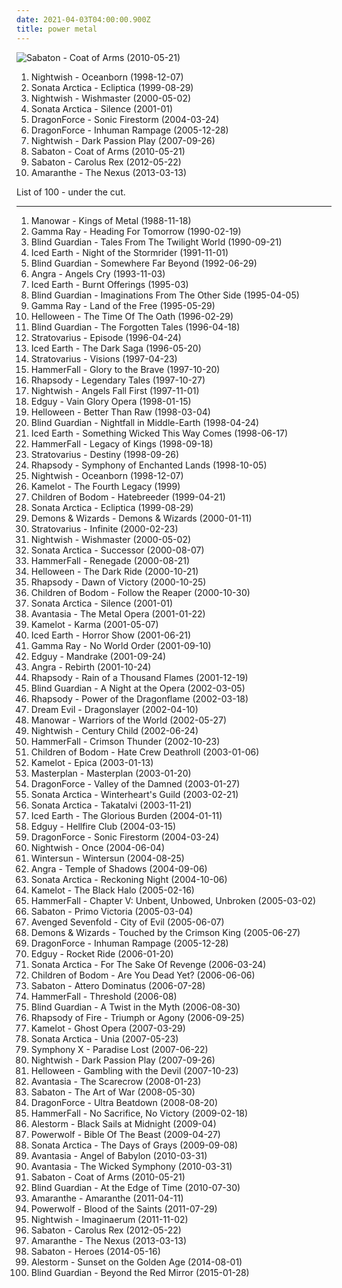 ```yaml
---
date: 2021-04-03T04:00:00.900Z
title: power metal
---
```

![Sabaton - Coat of Arms (2010-05-21)](https://img.discogs.com/7-kMUmFdSyBS3gp0q5PgjHxrukA=/fit-in/310x300/filters:strip_icc():format(jpeg):mode_rgb():quality(90)/discogs-images/R-6408030-1418487180-9766.jpeg.jpg "Sabaton - Coat of Arms (2010-05-21)")
<ol class="albums">
<li data-cover="http://coverartarchive.org/release/d535c793-73d7-359b-aeee-02b1f6d8ce8c/8141601849-500.jpg" data-tags="symphonic metal" role="button">Nightwish - Oceanborn (1998-12-07)</li>
<li data-cover="https://img.discogs.com/CaR0hAGxYwdPJprJhqkSijrOI4M=/fit-in/600x600/filters:strip_icc():format(jpeg):mode_rgb():quality(90)/discogs-images/R-9148979-1475657931-8185.jpeg.jpg" data-tags="power metal" role="button">Sonata Arctica - Ecliptica (1999-08-29)</li>
<li data-cover="https://img.discogs.com/bXk7E9h7DDb3vphd0BUBFNRGC24=/fit-in/600x521/filters:strip_icc():format(jpeg):mode_rgb():quality(90)/discogs-images/R-7707906-1447158443-9571.jpeg.jpg" data-tags="symphonic metal" role="button">Nightwish - Wishmaster (2000-05-02)</li>
<li data-cover="https://img.discogs.com/NE8MbLeSqyI38QRActTLCnKZhgY=/fit-in/600x540/filters:strip_icc():format(jpeg):mode_rgb():quality(90)/discogs-images/R-4196283-1358239561-7690.jpeg.jpg" data-tags="power metal" role="button">Sonata Arctica - Silence (2001-01)</li>
<li data-cover="http://coverartarchive.org/release/9f34075b-ed8f-4582-bc65-29c8cd0dd662/13245906998-500.jpg" data-tags="power metal" role="button">DragonForce - Sonic Firestorm (2004-03-24)</li>
<li data-cover="http://coverartarchive.org/release/0c651f89-8875-411a-b9cf-176d3056d79d/4621307167-500.jpg" data-tags="power metal" role="button">DragonForce - Inhuman Rampage (2005-12-28)</li>
<li data-cover="http://coverartarchive.org/release/b3f9e375-2225-478b-b66f-2b100bedd56e/16333876658-500.jpg" data-tags="symphonic metal" role="button">Nightwish - Dark Passion Play (2007-09-26)</li>
<li data-cover="https://img.discogs.com/7-kMUmFdSyBS3gp0q5PgjHxrukA=/fit-in/310x300/filters:strip_icc():format(jpeg):mode_rgb():quality(90)/discogs-images/R-6408030-1418487180-9766.jpeg.jpg" data-tags="power metal" role="button">Sabaton - Coat of Arms (2010-05-21)</li>
<li data-cover="http://coverartarchive.org/release/714ae6d3-196b-4c92-9825-797ddbb104af/12224155771-500.jpg" data-tags="power metal" role="button">Sabaton - Carolus Rex (2012-05-22)</li>
<li data-cover="http://coverartarchive.org/release/8b61a363-32eb-4ee3-8d6b-e7b87d17457a/10071317904-500.jpg" data-tags="2013, power metal" role="button">Amaranthe - The Nexus (2013-03-13)</li>
</ol>
List of 100 - under the cut.
<!-- more -->

_________________

<ol class="albums">
<li data-cover="https://img.discogs.com/EdSZbcoz4dxDT6m3xqQQA2bXWmk=/fit-in/600x529/filters:strip_icc():format(jpeg):mode_rgb():quality(90)/discogs-images/R-1075050-1483092089-2650.jpeg.jpg" data-tags="heavy metal" role="button">
Manowar - Kings of Metal (1988-11-18)
</li>
<li data-cover="https://img.discogs.com/H7tCONZEF37aU5bk4T2kIMTNnbE=/fit-in/600x592/filters:strip_icc():format(jpeg):mode_rgb():quality(90)/discogs-images/R-11096505-1509797188-8988.jpeg.jpg" data-tags="power metal" role="button">
Gamma Ray - Heading For Tomorrow (1990-02-19)
</li>
<li data-cover="http://coverartarchive.org/release/ae908c04-9df5-4f10-8036-95c6733e2aa5/1280872808-500.jpg" data-tags="power metal" role="button">
Blind Guardian - Tales From The Twilight World (1990-09-21)
</li>
<li data-cover="http://coverartarchive.org/release/c31686ee-fa0c-3768-9339-09e913147253/1282237285-500.jpg" data-tags="power metal, heavy metal, thrash metal" role="button">
Iced Earth - Night of the Stormrider (1991-11-01)
</li>
<li data-cover="http://coverartarchive.org/release/99ea0a72-1d34-4172-95d9-36c8f305ab12/27527815932-500.jpg" data-tags="power metal" role="button">
Blind Guardian - Somewhere Far Beyond (1992-06-29)
</li>
<li data-cover="http://coverartarchive.org/release/050e7238-9751-4521-91b6-89c672eac590/6734728782-500.jpg" data-tags="power metal" role="button">
Angra - Angels Cry (1993-11-03)
</li>
<li data-cover="http://coverartarchive.org/release/8ed7f38a-8560-3b38-9929-e16a068ec713/7490434909-500.jpg" data-tags="power metal, heavy metal" role="button">
Iced Earth - Burnt Offerings (1995-03)
</li>
<li data-cover="http://coverartarchive.org/release/de0d36bc-fce4-4e93-afd1-08f9ebbdd775/6867304773-500.jpg" data-tags="power metal" role="button">
Blind Guardian - Imaginations From The Other Side (1995-04-05)
</li>
<li data-cover="http://coverartarchive.org/release/b77474b9-d4a5-4e54-9376-376be8f91e37/10070900174-500.jpg" data-tags="power metal" role="button">
Gamma Ray - Land of the Free (1995-05-29)
</li>
<li data-cover="https://img.discogs.com/vQbEuB4urUZuxa6grI0mq1nQNs8=/fit-in/249x250/filters:strip_icc():format(jpeg):mode_rgb():quality(90)/discogs-images/R-2748819-1300559755.jpeg.jpg" data-tags="power metal" role="button">
Helloween - The Time Of The Oath (1996-02-29)
</li>
<li data-cover="http://coverartarchive.org/release/e4a4e75b-18cf-3da8-92e8-6dc0be5a9918/7844681438-500.jpg" data-tags="power metal" role="button">
Blind Guardian - The Forgotten Tales (1996-04-18)
</li>
<li data-cover="https://img.discogs.com/RZxk4Mg5bJrQ2rkerRu2buGvPGs=/fit-in/500x452/filters:strip_icc():format(jpeg):mode_rgb():quality(90)/discogs-images/R-3335168-1326266974.jpeg.jpg" data-tags="power metal" role="button">
Stratovarius - Episode (1996-04-24)
</li>
<li data-cover="https://img.discogs.com/WeOpxeolCLMCOCFdIDxAM5TCnOk=/fit-in/600x516/filters:strip_icc():format(jpeg):mode_rgb():quality(90)/discogs-images/R-6092807-1446529825-4734.jpeg.jpg" data-tags="power metal" role="button">
Iced Earth - The Dark Saga (1996-05-20)
</li>
<li data-cover="https://img.discogs.com/9lJr_62oQ2YQN3J80Lq1L1Qitas=/fit-in/600x595/filters:strip_icc():format(jpeg):mode_rgb():quality(90)/discogs-images/R-5624976-1398299800-1407.jpeg.jpg" data-tags="power metal" role="button">
Stratovarius - Visions (1997-04-23)
</li>
<li data-cover="https://img.discogs.com/zgQnPXdX_1IGwYpZaGUJ-15VAUw=/fit-in/600x600/filters:strip_icc():format(jpeg):mode_rgb():quality(90)/discogs-images/R-6296588-1585598536-4340.jpeg.jpg" data-tags="power metal" role="button">
HammerFall - Glory to the Brave (1997-10-20)
</li>
<li data-cover="http://coverartarchive.org/release/b038ec56-cf0e-48fd-90fd-123144995d17/1290590793-500.jpg" data-tags="power metal, symphonic metal" role="button">
Rhapsody - Legendary Tales (1997-10-27)
</li>
<li data-cover="http://coverartarchive.org/release/2756c819-b6d7-3052-9ff8-8c05e65eb5df/8141541570-500.jpg" data-tags="symphonic metal" role="button">
Nightwish - Angels Fall First (1997-11-01)
</li>
<li data-cover="https://img.discogs.com/fQnwI0aU_V5W90p504QELel7gsQ=/fit-in/600x589/filters:strip_icc():format(jpeg):mode_rgb():quality(90)/discogs-images/R-614448-1328826638.jpeg.jpg" data-tags="power metal" role="button">
Edguy - Vain Glory Opera (1998-01-15)
</li>
<li data-cover="https://img.discogs.com/67KhfobdL38psLKIIgP-HYS-fcI=/fit-in/600x524/filters:strip_icc():format(jpeg):mode_rgb():quality(90)/discogs-images/R-2417358-1482019010-1004.jpeg.jpg" data-tags="power metal" role="button">
Helloween - Better Than Raw (1998-03-04)
</li>
<li data-cover="http://coverartarchive.org/release/79a304b8-b5bc-4a61-82ac-6865cc67ee22/5453504019-500.jpg" data-tags="power metal" role="button">
Blind Guardian - Nightfall in Middle-Earth (1998-04-24)
</li>
<li data-cover="http://coverartarchive.org/release/a5c27001-6dba-31a8-9f71-d50d89b0348b/7450806557-500.jpg" data-tags="power metal, heavy metal" role="button">
Iced Earth - Something Wicked This Way Comes (1998-06-17)
</li>
<li data-cover="http://coverartarchive.org/release/f49c361e-fbac-4aac-b11d-a79dc7a8be73/1282074689-500.jpg" data-tags="power metal" role="button">
HammerFall - Legacy of Kings (1998-09-18)
</li>
<li data-cover="http://coverartarchive.org/release/3186a249-7d7a-495b-95c3-901877ed72c8/2137862723-500.jpg" data-tags="power metal" role="button">
Stratovarius - Destiny (1998-09-26)
</li>
<li data-cover="http://coverartarchive.org/release/2ca0fbda-903c-4b64-a37b-8b69d179b227/2498043559-500.jpg" data-tags="power metal, symphonic metal" role="button">
Rhapsody - Symphony of Enchanted Lands (1998-10-05)
</li>
<li data-cover="http://coverartarchive.org/release/d535c793-73d7-359b-aeee-02b1f6d8ce8c/8141601849-500.jpg" data-tags="symphonic metal" role="button">
Nightwish - Oceanborn (1998-12-07)
</li>
<li data-cover="https://img.discogs.com/gSg58eDMiqGerChL-r4SeRDPI9U=/fit-in/600x600/filters:strip_icc():format(jpeg):mode_rgb():quality(90)/discogs-images/R-12359483-1533657074-1211.jpeg.jpg" data-tags="power metal" role="button">
Kamelot - The Fourth Legacy (1999)
</li>
<li data-cover="http://coverartarchive.org/release/704614f7-83f8-498a-b9ff-6ddec53300bf/4264295325-500.jpg" data-tags="melodic death metal" role="button">
Children of Bodom - Hatebreeder (1999-04-21)
</li>
<li data-cover="https://img.discogs.com/CaR0hAGxYwdPJprJhqkSijrOI4M=/fit-in/600x600/filters:strip_icc():format(jpeg):mode_rgb():quality(90)/discogs-images/R-9148979-1475657931-8185.jpeg.jpg" data-tags="power metal" role="button">
Sonata Arctica - Ecliptica (1999-08-29)
</li>
<li data-cover="https://img.discogs.com/DUuhcvDX-7L4TO6vwxhwHY79VtQ=/fit-in/600x596/filters:strip_icc():format(jpeg):mode_rgb():quality(90)/discogs-images/R-14373443-1573229582-5890.jpeg.jpg" data-tags="power metal" role="button">
Demons & Wizards - Demons & Wizards (2000-01-11)
</li>
<li data-cover="http://coverartarchive.org/release/82550065-2f56-4a1c-8b2a-c0362d499c05/1121197212-500.jpg" data-tags="power metal" role="button">
Stratovarius - Infinite (2000-02-23)
</li>
<li data-cover="https://img.discogs.com/bXk7E9h7DDb3vphd0BUBFNRGC24=/fit-in/600x521/filters:strip_icc():format(jpeg):mode_rgb():quality(90)/discogs-images/R-7707906-1447158443-9571.jpeg.jpg" data-tags="symphonic metal" role="button">
Nightwish - Wishmaster (2000-05-02)
</li>
<li data-cover="http://coverartarchive.org/release/494fd0f7-5cb4-4e69-a1ad-f6df305e0ff6/8691948897-500.jpg" data-tags="power metal" role="button">
Sonata Arctica - Successor (2000-08-07)
</li>
<li data-cover="https://img.discogs.com/zgQnPXdX_1IGwYpZaGUJ-15VAUw=/fit-in/600x600/filters:strip_icc():format(jpeg):mode_rgb():quality(90)/discogs-images/R-6296588-1585598536-4340.jpeg.jpg" data-tags="power metal" role="button">
HammerFall - Renegade (2000-08-21)
</li>
<li data-cover="http://coverartarchive.org/release/351e5578-2bdd-452e-b4ba-b2d13518eeb1/6834755855-500.jpg" data-tags="power metal" role="button">
Helloween - The Dark Ride (2000-10-21)
</li>
<li data-cover="http://coverartarchive.org/release/bea18014-d2f3-3443-bb02-8d8184321775/7270873048-500.jpg" data-tags="power metal, symphonic metal" role="button">
Rhapsody - Dawn of Victory (2000-10-25)
</li>
<li data-cover="https://img.discogs.com/Iuh_3hhVbLW2FRcA4SxICKl_OzA=/fit-in/600x600/filters:strip_icc():format(jpeg):mode_rgb():quality(90)/discogs-images/R-2962012-1310060734.jpeg.jpg" data-tags="melodic death metal" role="button">
Children of Bodom - Follow the Reaper (2000-10-30)
</li>
<li data-cover="https://img.discogs.com/NE8MbLeSqyI38QRActTLCnKZhgY=/fit-in/600x540/filters:strip_icc():format(jpeg):mode_rgb():quality(90)/discogs-images/R-4196283-1358239561-7690.jpeg.jpg" data-tags="power metal" role="button">
Sonata Arctica - Silence (2001-01)
</li>
<li data-cover="http://coverartarchive.org/release/1e787755-4982-49f6-8e35-cbb7656c1116/17513910022-500.jpg" data-tags="power metal, symphonic metal" role="button">
Avantasia - The Metal Opera (2001-01-22)
</li>
<li data-cover="http://coverartarchive.org/release/dcaa1f02-3bad-4337-be7e-c769fd9df9e7/1287074936-500.jpg" data-tags="power metal" role="button">
Kamelot - Karma (2001-05-07)
</li>
<li data-cover="https://img.discogs.com/WeOpxeolCLMCOCFdIDxAM5TCnOk=/fit-in/600x516/filters:strip_icc():format(jpeg):mode_rgb():quality(90)/discogs-images/R-6092807-1446529825-4734.jpeg.jpg" data-tags="power metal" role="button">
Iced Earth - Horror Show (2001-06-21)
</li>
<li data-cover="http://coverartarchive.org/release/0ae31164-0811-48b4-85a3-5763dcf8493c/25711256662-500.jpg" data-tags="power metal" role="button">
Gamma Ray - No World Order (2001-09-10)
</li>
<li data-cover="https://img.discogs.com/fQnwI0aU_V5W90p504QELel7gsQ=/fit-in/600x589/filters:strip_icc():format(jpeg):mode_rgb():quality(90)/discogs-images/R-614448-1328826638.jpeg.jpg" data-tags="power metal" role="button">
Edguy - Mandrake (2001-09-24)
</li>
<li data-cover="http://coverartarchive.org/release/0ba73082-04fe-3bf4-a601-ec0b26e083e9/1555934640-500.jpg" data-tags="power metal" role="button">
Angra - Rebirth (2001-10-24)
</li>
<li data-cover="https://img.discogs.com/eXWccsjRCMfIAday698kEt9xM9Y=/fit-in/600x600/filters:strip_icc():format(jpeg):mode_rgb():quality(90)/discogs-images/R-1075210-1297179953.jpeg.jpg" data-tags="power metal, symphonic metal" role="button">
Rhapsody - Rain of a Thousand Flames (2001-12-19)
</li>
<li data-cover="http://coverartarchive.org/release/fb4a053e-7139-49e4-9aa6-bf1f29299b3c/1633190014-500.jpg" data-tags="power metal" role="button">
Blind Guardian - A Night at the Opera (2002-03-05)
</li>
<li data-cover="http://coverartarchive.org/release/d6c1a7be-654b-3b60-9a06-e8ea7337f12f/7464315772-500.jpg" data-tags="power metal, symphonic metal" role="button">
Rhapsody - Power of the Dragonflame (2002-03-18)
</li>
<li data-cover="http://coverartarchive.org/release/48f96bea-8bb4-4522-ad41-497590121c7b/14160241341-500.jpg" data-tags="power metal, heavy metal" role="button">
Dream Evil - Dragonslayer (2002-04-10)
</li>
<li data-cover="http://coverartarchive.org/release/a0d8f3e3-58f8-4990-908a-1158dd70d9c2/5961013286-500.jpg" data-tags="heavy metal" role="button">
Manowar - Warriors of the World (2002-05-27)
</li>
<li data-cover="http://coverartarchive.org/release/ae07d037-3f41-3593-924b-92dfbc6bcb27/2124312135-500.jpg" data-tags="symphonic metal" role="button">
Nightwish - Century Child (2002-06-24)
</li>
<li data-cover="https://img.discogs.com/zgQnPXdX_1IGwYpZaGUJ-15VAUw=/fit-in/600x600/filters:strip_icc():format(jpeg):mode_rgb():quality(90)/discogs-images/R-6296588-1585598536-4340.jpeg.jpg" data-tags="power metal, heavy metal" role="button">
HammerFall - Crimson Thunder (2002-10-23)
</li>
<li data-cover="http://coverartarchive.org/release/fa0410bd-35e3-43de-aa19-efa559a485b3/3192372073-500.jpg" data-tags="melodic death metal" role="button">
Children of Bodom - Hate Crew Deathroll (2003-01-06)
</li>
<li data-cover="http://coverartarchive.org/release/4c5b22d5-e901-3e0c-89b1-ded24953449a/1287069532-500.jpg" data-tags="power metal" role="button">
Kamelot - Epica (2003-01-13)
</li>
<li data-cover="https://img.discogs.com/EebFe5We3UO2zqXT6tD2nar8ZbQ=/fit-in/500x500/filters:strip_icc():format(jpeg):mode_rgb():quality(90)/discogs-images/R-3856397-1347059602-8973.jpeg.jpg" data-tags="power metal" role="button">
Masterplan - Masterplan (2003-01-20)
</li>
<li data-cover="https://img.discogs.com/lTfVC2Yd0qirT1ojk-KSuJmIBlk=/fit-in/500x500/filters:strip_icc():format(jpeg):mode_rgb():quality(90)/discogs-images/R-3132626-1317270178.jpeg.jpg" data-tags="power metal" role="button">
DragonForce - Valley of the Damned (2003-01-27)
</li>
<li data-cover="https://img.discogs.com/Etdg6NU8LjK3zc6LwzSxDu9oHzA=/fit-in/600x600/filters:strip_icc():format(jpeg):mode_rgb():quality(90)/discogs-images/R-3612442-1361530770-6064.jpeg.jpg" data-tags="power metal" role="button">
Sonata Arctica - Winterheart's Guild (2003-02-21)
</li>
<li data-cover="http://coverartarchive.org/release/a451a0f9-d759-4fc6-8a10-3b9794e9216c/10591666065-500.jpg" data-tags="power metal" role="button">
Sonata Arctica - Takatalvi (2003-11-21)
</li>
<li data-cover="http://coverartarchive.org/release/67511813-9166-4d72-891d-a05e4cef108e/8414889362-500.jpg" data-tags="power metal, heavy metal" role="button">
Iced Earth - The Glorious Burden (2004-01-11)
</li>
<li data-cover="https://img.discogs.com/fQnwI0aU_V5W90p504QELel7gsQ=/fit-in/600x589/filters:strip_icc():format(jpeg):mode_rgb():quality(90)/discogs-images/R-614448-1328826638.jpeg.jpg" data-tags="power metal" role="button">
Edguy - Hellfire Club (2004-03-15)
</li>
<li data-cover="http://coverartarchive.org/release/9f34075b-ed8f-4582-bc65-29c8cd0dd662/13245906998-500.jpg" data-tags="power metal" role="button">
DragonForce - Sonic Firestorm (2004-03-24)
</li>
<li data-cover="https://img.discogs.com/bXk7E9h7DDb3vphd0BUBFNRGC24=/fit-in/600x521/filters:strip_icc():format(jpeg):mode_rgb():quality(90)/discogs-images/R-7707906-1447158443-9571.jpeg.jpg" data-tags="symphonic metal" role="button">
Nightwish - Once (2004-06-04)
</li>
<li data-cover="http://coverartarchive.org/release/b4f9f593-9df6-4b7c-90c9-94fac1e96ef5/24755686201-500.jpg" data-tags="melodic death metal" role="button">
Wintersun - Wintersun (2004-08-25)
</li>
<li data-cover="http://coverartarchive.org/release/b0839b8b-a0c8-3966-b567-93e3ffa00155/10455552232-500.jpg" data-tags="power metal" role="button">
Angra - Temple of Shadows (2004-09-06)
</li>
<li data-cover="https://img.discogs.com/NE8MbLeSqyI38QRActTLCnKZhgY=/fit-in/600x540/filters:strip_icc():format(jpeg):mode_rgb():quality(90)/discogs-images/R-4196283-1358239561-7690.jpeg.jpg" data-tags="power metal" role="button">
Sonata Arctica - Reckoning Night (2004-10-06)
</li>
<li data-cover="https://img.discogs.com/QwK-r1ldXQjtGj0UzIhY8bE2B1E=/fit-in/500x500/filters:strip_icc():format(jpeg):mode_rgb():quality(90)/discogs-images/R-10881431-1505865280-5394.jpeg.jpg" data-tags="power metal" role="button">
Kamelot - The Black Halo (2005-02-16)
</li>
<li data-cover="https://img.discogs.com/zgQnPXdX_1IGwYpZaGUJ-15VAUw=/fit-in/600x600/filters:strip_icc():format(jpeg):mode_rgb():quality(90)/discogs-images/R-6296588-1585598536-4340.jpeg.jpg" data-tags="power metal" role="button">
HammerFall - Chapter V: Unbent, Unbowed, Unbroken (2005-03-02)
</li>
<li data-cover="http://coverartarchive.org/release/47332f21-e56f-485f-a353-df65e2478e49/5389029177-500.jpg" data-tags="power metal" role="button">
Sabaton - Primo Victoria (2005-03-04)
</li>
<li data-cover="http://coverartarchive.org/release/4f7c1a59-92b1-4ba7-919f-b61a3b4b8d2a/12051036941-500.jpg" data-tags="metal, hard rock" role="button">
Avenged Sevenfold - City of Evil (2005-06-07)
</li>
<li data-cover="http://coverartarchive.org/release/98ec9bed-7912-3faa-994d-39b045c2842d/4309139312-500.jpg" data-tags="power metal" role="button">
Demons & Wizards - Touched by the Crimson King (2005-06-27)
</li>
<li data-cover="http://coverartarchive.org/release/0c651f89-8875-411a-b9cf-176d3056d79d/4621307167-500.jpg" data-tags="power metal" role="button">
DragonForce - Inhuman Rampage (2005-12-28)
</li>
<li data-cover="http://coverartarchive.org/release/4ffeaf25-cb9c-4f23-a6e6-17079b91b3eb/3921954025-500.jpg" data-tags="power metal" role="button">
Edguy - Rocket Ride (2006-01-20)
</li>
<li data-cover="http://coverartarchive.org/release/05a01238-7c55-3350-b66d-f69f839f6cae/4742571296-500.jpg" data-tags="power metal" role="button">
Sonata Arctica - For The Sake Of Revenge (2006-03-24)
</li>
<li data-cover="http://coverartarchive.org/release/0c087098-f0ef-4291-b12f-55305d11cfc2/28879561332-500.jpg" data-tags="melodic death metal" role="button">
Children of Bodom - Are You Dead Yet? (2006-06-06)
</li>
<li data-cover="http://coverartarchive.org/release/bcc14526-b788-420f-9c40-58f1735e8053/4820480600-500.jpg" data-tags="power metal" role="button">
Sabaton - Attero Dominatus (2006-07-28)
</li>
<li data-cover="http://coverartarchive.org/release/8f2602ad-224e-42d1-ad43-186883766a95/22298558263-500.jpg" data-tags="power metal" role="button">
HammerFall - Threshold (2006-08)
</li>
<li data-cover="http://coverartarchive.org/release/aadad9c8-6abd-4b27-816b-1c904c58533d/1484443030-500.jpg" data-tags="power metal" role="button">
Blind Guardian - A Twist in the Myth (2006-08-30)
</li>
<li data-cover="http://coverartarchive.org/release/1c236486-4e13-3f6e-91e0-4c04981564af/4310979390-500.jpg" data-tags="symphonic metal, epic metal, power metal" role="button">
Rhapsody of Fire - Triumph or Agony (2006-09-25)
</li>
<li data-cover="https://img.discogs.com/gSg58eDMiqGerChL-r4SeRDPI9U=/fit-in/600x600/filters:strip_icc():format(jpeg):mode_rgb():quality(90)/discogs-images/R-12359483-1533657074-1211.jpeg.jpg" data-tags="power metal, symphonic metal" role="button">
Kamelot - Ghost Opera (2007-03-29)
</li>
<li data-cover="http://coverartarchive.org/release/31f67aec-002f-4b54-9aec-ae39095c7992/22559397129-500.jpg" data-tags="power metal" role="button">
Sonata Arctica - Unia (2007-05-23)
</li>
<li data-cover="https://img.discogs.com/5vy2hHgKoje6nFvIPSpCvY2jMoA=/fit-in/600x439/filters:strip_icc():format(jpeg):mode_rgb():quality(90)/discogs-images/R-16490664-1608061264-7713.jpeg.jpg" data-tags="progressive metal" role="button">
Symphony X - Paradise Lost (2007-06-22)
</li>
<li data-cover="http://coverartarchive.org/release/b3f9e375-2225-478b-b66f-2b100bedd56e/16333876658-500.jpg" data-tags="symphonic metal" role="button">
Nightwish - Dark Passion Play (2007-09-26)
</li>
<li data-cover="http://coverartarchive.org/release/c3212ee8-b50d-3511-b830-19bad4070c3d/20719326770-500.jpg" data-tags="power metal" role="button">
Helloween - Gambling with the Devil (2007-10-23)
</li>
<li data-cover="http://coverartarchive.org/release/cf68f77f-7e28-4afb-b51e-e15b42a86a3e/8143822806-500.jpg" data-tags="power metal" role="button">
Avantasia - The Scarecrow (2008-01-23)
</li>
<li data-cover="http://coverartarchive.org/release/bcb0bdfc-1a99-4478-9002-d6ab9e7353cc/24486169115-500.jpg" data-tags="power metal" role="button">
Sabaton - The Art of War (2008-05-30)
</li>
<li data-cover="https://img.discogs.com/jhIpxvsl_DaZCKiuOs4P3s_ldbA=/fit-in/600x542/filters:strip_icc():format(jpeg):mode_rgb():quality(90)/discogs-images/R-14191914-1569597066-6966.jpeg.jpg" data-tags="power metal" role="button">
DragonForce - Ultra Beatdown (2008-08-20)
</li>
<li data-cover="http://coverartarchive.org/release/36039c76-34a4-4050-8498-07c56d2a41ae/1282071934-500.jpg" data-tags="power metal, heavy metal" role="button">
HammerFall - No Sacrifice, No Victory (2009-02-18)
</li>
<li data-cover="http://coverartarchive.org/release/385ad8b3-cee4-36c6-869d-61ee12a65648/15392267057-500.jpg" data-tags="folk metal, power metal, pirate metal" role="button">
Alestorm - Black Sails at Midnight (2009-04)
</li>
<li data-cover="http://coverartarchive.org/release/0b82be3f-5e1b-4e4b-b2f0-d6db9056b183/11058782239-500.jpg" data-tags="power metal" role="button">
Powerwolf - Bible Of The Beast (2009-04-27)
</li>
<li data-cover="https://img.discogs.com/NE8MbLeSqyI38QRActTLCnKZhgY=/fit-in/600x540/filters:strip_icc():format(jpeg):mode_rgb():quality(90)/discogs-images/R-4196283-1358239561-7690.jpeg.jpg" data-tags="progressive metal, symphonic metal, power metal" role="button">
Sonata Arctica - The Days of Grays (2009-09-08)
</li>
<li data-cover="http://coverartarchive.org/release/57948363-574a-4bd7-bdda-05e8621ef4dc/24801393195-500.jpg" data-tags="power metal" role="button">
Avantasia - Angel of Babylon (2010-03-31)
</li>
<li data-cover="http://coverartarchive.org/release/df5bf691-a022-4906-9b9e-b94902479ac5/17061803038-500.jpg" data-tags="power metal" role="button">
Avantasia - The Wicked Symphony (2010-03-31)
</li>
<li data-cover="https://img.discogs.com/7-kMUmFdSyBS3gp0q5PgjHxrukA=/fit-in/310x300/filters:strip_icc():format(jpeg):mode_rgb():quality(90)/discogs-images/R-6408030-1418487180-9766.jpeg.jpg" data-tags="power metal" role="button">
Sabaton - Coat of Arms (2010-05-21)
</li>
<li data-cover="https://img.discogs.com/O58cLxHCB5x0heWdmiOUA4WGle8=/fit-in/600x538/filters:strip_icc():format(jpeg):mode_rgb():quality(90)/discogs-images/R-1926153-1481137640-6021.jpeg.jpg" data-tags="power metal" role="button">
Blind Guardian - At the Edge of Time (2010-07-30)
</li>
<li data-cover="http://coverartarchive.org/release/d5f25fc0-1041-494c-81bf-94cf6c84f11d/9774641652-500.jpg" data-tags="melodic death metal, modern metal, power metal" role="button">
Amaranthe - Amaranthe (2011-04-11)
</li>
<li data-cover="http://coverartarchive.org/release/3c0f0ece-6477-47f4-a158-4d21d809d007/11058813454-500.jpg" data-tags="power metal" role="button">
Powerwolf - Blood of the Saints (2011-07-29)
</li>
<li data-cover="http://coverartarchive.org/release/d3be8704-1c5d-4d7b-a7c8-7688ca911fc9/4133899682-500.jpg" data-tags="symphonic metal" role="button">
Nightwish - Imaginaerum (2011-11-02)
</li>
<li data-cover="http://coverartarchive.org/release/714ae6d3-196b-4c92-9825-797ddbb104af/12224155771-500.jpg" data-tags="power metal" role="button">
Sabaton - Carolus Rex (2012-05-22)
</li>
<li data-cover="http://coverartarchive.org/release/8b61a363-32eb-4ee3-8d6b-e7b87d17457a/10071317904-500.jpg" data-tags="2013, power metal" role="button">
Amaranthe - The Nexus (2013-03-13)
</li>
<li data-cover="http://coverartarchive.org/release/f1dee7c7-0896-480e-9d3b-a73fdfa4feb5/13186707091-500.jpg" data-tags="power metal" role="button">
Sabaton - Heroes (2014-05-16)
</li>
<li data-cover="http://coverartarchive.org/release/688c6472-0cb6-4f11-92be-c2685ce33702/8049734118-500.jpg" data-tags="folk metal, 2014, power metal" role="button">
Alestorm - Sunset on the Golden Age (2014-08-01)
</li>
<li data-cover="http://coverartarchive.org/release/4e9772d7-04c9-471d-b9e4-f5f90724b8ee/9026038350-500.jpg" data-tags="power metal" role="button">
Blind Guardian - Beyond the Red Mirror (2015-01-28)
</li>
</ol>